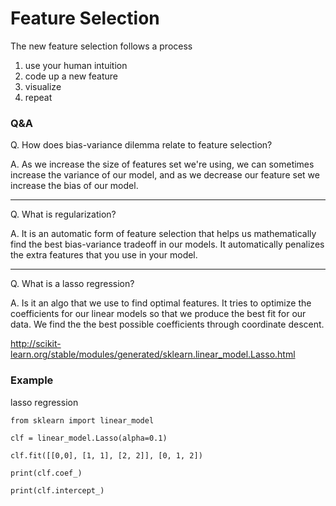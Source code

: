 # Feature Selection

The new feature selection follows a process

1. use your human intuition
2. code up a new feature
3. visualize
4. repeat

### Q&A

Q. How does bias-variance dilemma relate to feature selection?

A. As we increase the size of features set we're using, we can sometimes increase
the variance of our model, and as we decrease our feature set we increase the bias
of our model.

---

Q. What is regularization?

A. It is an automatic form of feature selection that helps us mathematically find
the best bias-variance tradeoff in our models. It automatically penalizes the extra
features that you use in your model.

---

Q. What is a lasso regression?

A. Is it an algo that we use to find optimal features. It tries to optimize the
coefficients for our linear models so that we produce the best fit for our data.
We find the the best possible coefficients through coordinate descent.

http://scikit-learn.org/stable/modules/generated/sklearn.linear_model.Lasso.html


### Example

lasso regression

```
from sklearn import linear_model

clf = linear_model.Lasso(alpha=0.1)

clf.fit([[0,0], [1, 1], [2, 2]], [0, 1, 2])

print(clf.coef_)

print(clf.intercept_)
```
